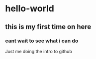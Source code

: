# hello-world
## this is my first time on here
### cant wait to see what i can do
Just me doing the intro to github
